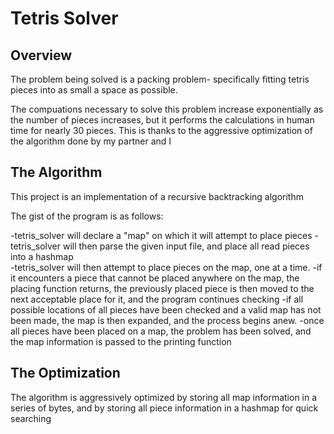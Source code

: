 # Tetris Solver

## Overview
The problem being solved is a packing problem- specifically fitting tetris pieces into as small a space as possible.

The compuations necessary to solve this problem increase exponentially as the number of pieces increases, but it performs the calculations in human time for nearly 30 pieces. This is thanks to the aggressive optimization of the algorithm done by my partner and I

## The Algorithm
This project is an implementation of a recursive backtracking algorithm

The gist of the program is as follows:

-tetris_solver will declare a "map" on which it will attempt to place pieces
-tetris_solver will then parse the given input file, and place all read pieces into a hashmap	
-tetris_solver will then attempt to place pieces on the map, one at a time.
	-if it encounters a piece that cannot be placed anywhere on the map, the placing function returns, the previously placed piece is then moved to the next acceptable place for it, and the program continues checking
	-if all possible locations of all pieces have been checked and a valid map has not been made, the map is then expanded, and the process begins anew.
	-once all pieces have been placed on a map, the problem has been solved, and the map information is passed to the printing function
	
## The Optimization

The algorithm is aggressively optimized by storing all map information in a series of bytes, and by storing all piece information in a hashmap for quick searching
